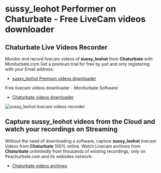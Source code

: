 # sussy_leohot Performer on Chaturbate - Free LiveCam videos downloader

## Chaturbate Live Videos Recorder

Monitor and record livecam videos of **sussy_leohot** from **Chaturbate** with Moniturbate.com
Get a premium trial for free by just and only registering with your Email address:
* [sussy_leohot Premium videos downloader](https://moniturbate.com/request-demo-licence-key.html)

Free livecam videos downloader - Moniturbate Software:
* [Chaturbate videos downloader](https://moniturbate.com/moniturbate-download-software.html)

![sussy_leohot livecam videos recorder](https://peachurnet.com/templates/moniturbate-software.png)


## Capture sussy_leohot videos from the Cloud and watch your recordings on Streaming

Without the need of downloading a software, capture **sussy_leohot** livecam videos from **Chaturbate** 100% online.
Watch Livecam archives from **Chaturbate** unlimitedly from thousands of existing recordings, only on Peachurbate.com and its websites network:
* [Chaturbate videos archives](https://peachurnet.com/)